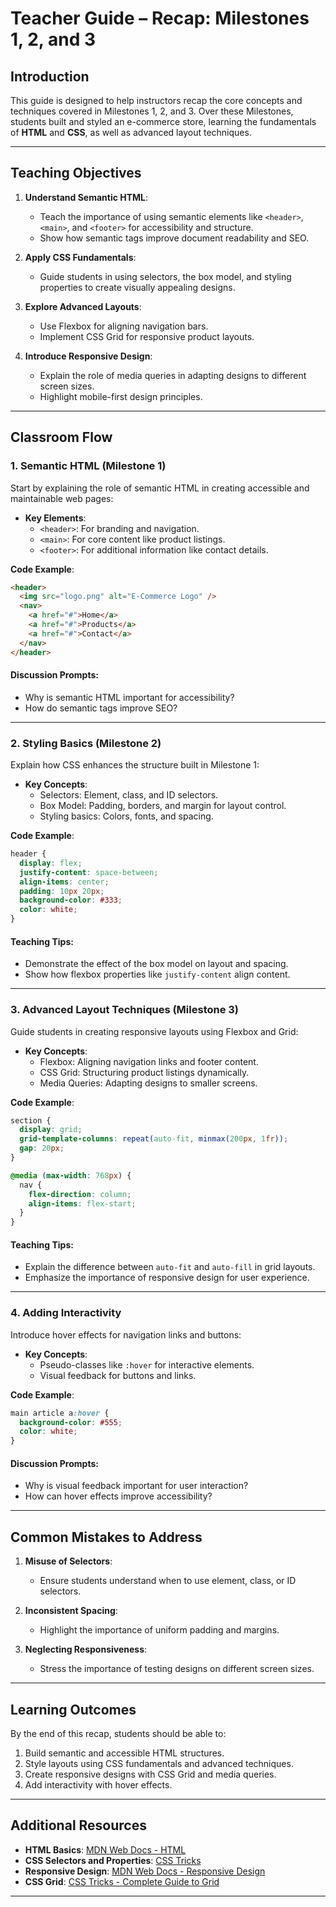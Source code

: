 # **Teacher Guide – Recap: Milestones 1, 2, and 3**

## **Introduction**

This guide is designed to help instructors recap the core concepts and techniques covered in Milestones 1, 2, and 3. Over these Milestones, students built and styled an e-commerce store, learning the fundamentals of **HTML** and **CSS**, as well as advanced layout techniques.

---

## **Teaching Objectives**

1. **Understand Semantic HTML**:

   - Teach the importance of using semantic elements like `<header>`, `<main>`, and `<footer>` for accessibility and structure.
   - Show how semantic tags improve document readability and SEO.

2. **Apply CSS Fundamentals**:

   - Guide students in using selectors, the box model, and styling properties to create visually appealing designs.

3. **Explore Advanced Layouts**:

   - Use Flexbox for aligning navigation bars.
   - Implement CSS Grid for responsive product layouts.

4. **Introduce Responsive Design**:
   - Explain the role of media queries in adapting designs to different screen sizes.
   - Highlight mobile-first design principles.

---

## **Classroom Flow**

### **1. Semantic HTML (Milestone 1)**

Start by explaining the role of semantic HTML in creating accessible and maintainable web pages:

- **Key Elements**:
  - `<header>`: For branding and navigation.
  - `<main>`: For core content like product listings.
  - `<footer>`: For additional information like contact details.

**Code Example**:

```html
<header>
  <img src="logo.png" alt="E-Commerce Logo" />
  <nav>
    <a href="#">Home</a>
    <a href="#">Products</a>
    <a href="#">Contact</a>
  </nav>
</header>
```

#### **Discussion Prompts**:

- Why is semantic HTML important for accessibility?
- How do semantic tags improve SEO?

---

### **2. Styling Basics (Milestone 2)**

Explain how CSS enhances the structure built in Milestone 1:

- **Key Concepts**:
  - Selectors: Element, class, and ID selectors.
  - Box Model: Padding, borders, and margin for layout control.
  - Styling basics: Colors, fonts, and spacing.

**Code Example**:

```css
header {
  display: flex;
  justify-content: space-between;
  align-items: center;
  padding: 10px 20px;
  background-color: #333;
  color: white;
}
```

#### **Teaching Tips**:

- Demonstrate the effect of the box model on layout and spacing.
- Show how flexbox properties like `justify-content` align content.

---

### **3. Advanced Layout Techniques (Milestone 3)**

Guide students in creating responsive layouts using Flexbox and Grid:

- **Key Concepts**:
  - Flexbox: Aligning navigation links and footer content.
  - CSS Grid: Structuring product listings dynamically.
  - Media Queries: Adapting designs to smaller screens.

**Code Example**:

```css
section {
  display: grid;
  grid-template-columns: repeat(auto-fit, minmax(200px, 1fr));
  gap: 20px;
}

@media (max-width: 768px) {
  nav {
    flex-direction: column;
    align-items: flex-start;
  }
}
```

#### **Teaching Tips**:

- Explain the difference between `auto-fit` and `auto-fill` in grid layouts.
- Emphasize the importance of responsive design for user experience.

---

### **4. Adding Interactivity**

Introduce hover effects for navigation links and buttons:

- **Key Concepts**:
  - Pseudo-classes like `:hover` for interactive elements.
  - Visual feedback for buttons and links.

**Code Example**:

```css
main article a:hover {
  background-color: #555;
  color: white;
}
```

#### **Discussion Prompts**:

- Why is visual feedback important for user interaction?
- How can hover effects improve accessibility?

---

## **Common Mistakes to Address**

1. **Misuse of Selectors**:

   - Ensure students understand when to use element, class, or ID selectors.

2. **Inconsistent Spacing**:

   - Highlight the importance of uniform padding and margins.

3. **Neglecting Responsiveness**:
   - Stress the importance of testing designs on different screen sizes.

---

## **Learning Outcomes**

By the end of this recap, students should be able to:

1. Build semantic and accessible HTML structures.
2. Style layouts using CSS fundamentals and advanced techniques.
3. Create responsive designs with CSS Grid and media queries.
4. Add interactivity with hover effects.

---

## **Additional Resources**

- **HTML Basics**: [MDN Web Docs - HTML](https://developer.mozilla.org/en-US/docs/Web/HTML)
- **CSS Selectors and Properties**: [CSS Tricks](https://css-tricks.com/)
- **Responsive Design**: [MDN Web Docs - Responsive Design](https://developer.mozilla.org/en-US/docs/Learn/CSS/CSS_layout/Responsive_Design)
- **CSS Grid**: [CSS Tricks - Complete Guide to Grid](https://css-tricks.com/snippets/css/complete-guide-grid/)

---
